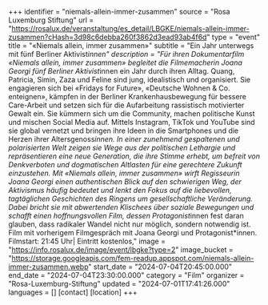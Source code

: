 +++
identifier = "niemals-allein-immer-zusammen"
source = "Rosa Luxemburg Stiftung"
url = "https://rosalux.de/veranstaltung/es_detail/LBGKE/niemals-allein-immer-zusammen?cHash=3d98c6debba260f3862d3ead93ab4f6d"
type = "event"
title = "«Niemals allein, immer zusammen»"
subtitle = "Ein Jahr unterwegs mit fünf Berliner Aktivist*innen"
description = "Für ihren Dokumentarfilm «Niemals allein, immer zusammen» begleitet die Filmemacherin Joana Georgi fünf Berliner Aktivist*innen ein Jahr durch ihren Alltag. Quang, Patricia, Simin, Zaza und Feline sind jung, idealistisch und organisiert. Sie engagieren sich bei «Fridays for Future», «Deutsche Wohnen & Co. enteignen», kämpfen in der Berliner Krankenhausbewegung für bessere Care-Arbeit und setzen sich für die Aufarbeitung rassistisch motivierter Gewalt ein. Sie kümmern sich um die Community, machen politische Kunst und mischen Social Media auf. Mittels Instagram, TikTok und YouTube sind sie global vernetzt und bringen ihre Ideen in die Smartphones und die Herzen ihrer Altersgenoss*innen. In einer zunehmend gespaltenen und polarisierten Welt zeigen sie Wege aus der politischen Lethargie und repräsentieren eine neue Generation, die ihre Stimme erhebt, um befreit von Denkverboten und dogmatischen Altlasten für eine gerechtere Zukunft einzustehen.
Mit «Niemals allein, immer zusammen» wirft Regisseurin Joana Georgi einen authentischen Blick auf den schwierigen Weg, der Aktivismus häufig bedeutet und lenkt den Fokus auf die liebevollen, tagtäglichen Geschichten des Ringens um gesellschaftliche Veränderung. Dabei bricht sie mit abwertenden Klischees über soziale Bewegungen und schafft einen hoffnungsvollen Film, dessen Protagonist*innen fest daran glauben, dass radikaler Wandel nicht nur möglich, sondern notwendig ist.
Film mit vorherigem Filmgespräch mit Joana Georgi und Protagonist*innen.
Filmstart: 21:45 Uhr| Eintritt kostenlos,"
image = "https://info.rosalux.de/image/event/lbgke?type=2"
image_bucket = "https://storage.googleapis.com/fem-readup.appspot.com/niemals-allein-immer-zusammen.webp"
start_date = "2024-07-04T20:45:00.000"
end_date = "2024-07-04T23:30:00.000"
category = "Film"
organizer = "Rosa-Luxemburg-Stiftung"
updated = "2024-07-01T17:41:26.000"
languages = []
[contact]
[location]
+++